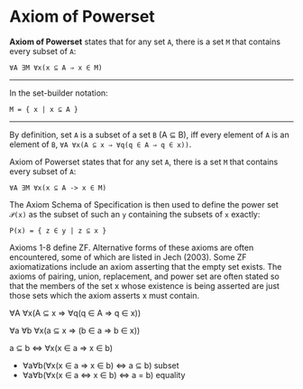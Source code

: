 # Axiom of Powerset

**Axiom of Powerset** states that for any set `A`, there is a set `M` that contains every subset of `A`:

`∀A ∃M ∀x(x ⊆ A ⇒ x ∈ M)`

---

In the set-builder notation:

`M = { x | x ⊆ A }`


---


By definition, set `A` is a subset of a set `B` (A ⊆ B), iff every element of `A` is an element of `B`, `∀A ∀x(A ⊆ x ⇒ ∀q(q ∈ A ⇒ q ∈ x))`.

Axiom of Powerset states that for any set `A`, there is a set `M` that contains every subset of `A`:

`∀A ∃M ∀x(x ⊆ A -> x ∈ M)`



The Axiom Schema of Specification is then used to define the power set `𝒫(x)` as the subset of such an `y` containing the subsets of `x` exactly:

`P(x) = { z ∈ y | z ⊆ x }`


Axioms 1-8 define ZF. Alternative forms of these axioms are often encountered, some of which are listed in Jech (2003). Some ZF axiomatizations include an axiom asserting that the empty set exists. The axioms of pairing, union, replacement, and power set are often stated so that the members of the set x whose existence is being asserted are just those sets which the axiom asserts x must contain.


∀A ∀x(A ⊆ x ⇒ ∀q(q ∈ A ⇒ q ∈ x))

∀a ∀b ∀x(a ⊆ x ⇒ (b ∈ a ⇒ b ∈ x))

a ⊆ b ⇔ ∀x(x ∈ a ⇒ x ∈ b)

- ∀a∀b(∀x(x ∈ a ⇒ x ∈ b) ⇔ a ⊆ b) subset
- ∀a∀b(∀x(x ∈ a ⇔ x ∈ b) ⇔ a = b) equality
